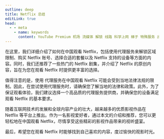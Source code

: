 ```yaml
---
outline: deep
title: Netflix 总结
editLink: true
head:
  - - meta
    - name: keywords
      content: YouTube Premium 机场 流媒体 解锁 线路 科学上网 梯子 特殊服务 出国服务 奈飞 Netflix 迪士尼 YouTube 油管 hulu 一元机场 FlyingBird Bridge the Wise HBO Max Spotify 奈飞小铺 蜜糖商店 银河录像局
---
```


在这里，我们详细介绍了如何在中国观看 Netflix，包括使用代理服务来解锁区域限制、购买 Netflix 账号、选择合适的套餐以及 Netflix 支持的设备等方面的内容。同时，我们还推荐了一些热门的 Netflix 剧集，并介绍了 Netflix 的原创内容，旨在为您在观看 Netflix 时提供更丰富的选择。

值得注意的是，使用 代理服务在中国观看 Netflix 可能会受到当地法律法规的限制。因此，在尝试使用代理服务时，请确保您了解当地的法律和政策。此外，为了保证观看体验，我们建议选择一个高品质的代理服务提供商，并确保您的设备满足观看 Netflix 的基本要求。

随着互联网技术的发展和全球内容产业的壮大，越来越多的优质影视作品在 Netflix 等平台上推出。作为一名影视爱好者，通过本文的介绍和推荐，您可以更轻松地在中国观看 Netflix，尽情享受这些精彩的影视作品带来的视听盛宴。

最后，希望您在观看 Netflix 时能够找到自己喜欢的内容，度过愉快的观影时光。
